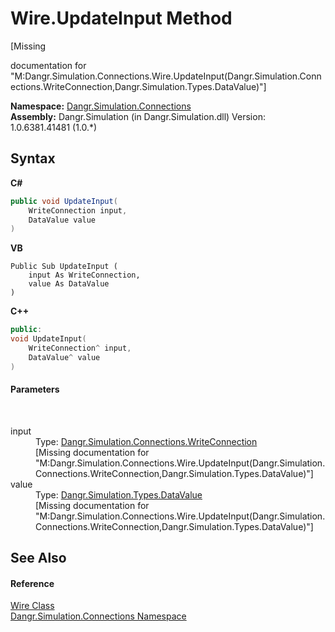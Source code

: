 # Wire.UpdateInput Method 
 

\[Missing <summary> documentation for "M:Dangr.Simulation.Connections.Wire.UpdateInput(Dangr.Simulation.Connections.WriteConnection,Dangr.Simulation.Types.DataValue)"\]

**Namespace:**&nbsp;<a href="N_Dangr_Simulation_Connections">Dangr.Simulation.Connections</a><br />**Assembly:**&nbsp;Dangr.Simulation (in Dangr.Simulation.dll) Version: 1.0.6381.41481 (1.0.*)

## Syntax

**C#**<br />
``` C#
public void UpdateInput(
	WriteConnection input,
	DataValue value
)
```

**VB**<br />
``` VB
Public Sub UpdateInput ( 
	input As WriteConnection,
	value As DataValue
)
```

**C++**<br />
``` C++
public:
void UpdateInput(
	WriteConnection^ input, 
	DataValue^ value
)
```


#### Parameters
&nbsp;<dl><dt>input</dt><dd>Type: <a href="T_Dangr_Simulation_Connections_WriteConnection">Dangr.Simulation.Connections.WriteConnection</a><br />\[Missing <param name="input"/> documentation for "M:Dangr.Simulation.Connections.Wire.UpdateInput(Dangr.Simulation.Connections.WriteConnection,Dangr.Simulation.Types.DataValue)"\]</dd><dt>value</dt><dd>Type: <a href="T_Dangr_Simulation_Types_DataValue">Dangr.Simulation.Types.DataValue</a><br />\[Missing <param name="value"/> documentation for "M:Dangr.Simulation.Connections.Wire.UpdateInput(Dangr.Simulation.Connections.WriteConnection,Dangr.Simulation.Types.DataValue)"\]</dd></dl>

## See Also


#### Reference
<a href="T_Dangr_Simulation_Connections_Wire">Wire Class</a><br /><a href="N_Dangr_Simulation_Connections">Dangr.Simulation.Connections Namespace</a><br />